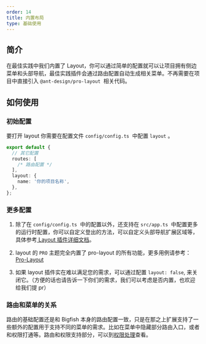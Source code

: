 ```yaml
---
order: 14
title: 内置布局
type: 基础使用
---
```


## 简介

在最佳实践中我们内置了 Layout，你可以通过简单的配置就可以让项目拥有侧边菜单和头部导航，最佳实践插件会通过路由配置自动生成相关菜单。不再需要在项目中直接引入 `@ant-design/pro-layout`  相关代码。

## 如何使用

### 初始配置

要打开 layout 你需要在配置文件 `config/config.ts`  中配置 `layout` 。

```typescript
export default {
  // 其它配置
  routes: [
    /* 路由配置 */
  ],
  layout: {
    name: '你的项目名称',
  },
};
```

### 更多配置

1. 除了在 `config/config.ts`  中的配置以外，还支持在 `src/app.ts`  中配置更多的运行时配置，你可以自定义登出的方法，可以自定义头部导航扩展区域等，具体参考[ Layout 插件详细文档](./plugin-layout)。

2. layout 的 `PRO` 主题完全内置了 pro-layout 的所有功能，更多用例请参考：[Pro-Layout](https://prolayout.ant.design/example)

3. 如果 layout 插件实在难以满足您的需求，可以通过配置 `layout: false`, 来关闭它。（方便的话也请告诉一下你们的需求，我们可以考虑是否内置，也欢迎给我们提 pr）

### 路由和菜单的关系

路由的基础配置还是和 Bigfish 本身的路由配置一致，只是在那之上扩展支持了一些额外的配置用于支持不同的菜单的需求。比如在菜单中隐藏部分路由入口，或者和权限打通等。路由和权限支持部分，可以到[权限处理](/doc/console-access)查看。
